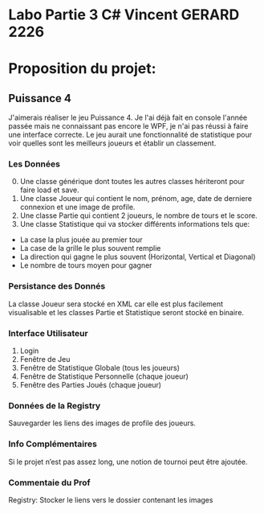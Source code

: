 # Labo Partie 3 C# Vincent GERARD 2226

# Proposition du projet:
## Puissance 4
<p>
J'aimerais réaliser le jeu Puissance 4. Je l'ai déjà fait en console l'année passée mais ne connaissant pas encore le WPF, je n'ai pas réussi à faire une interface correcte. Le jeu aurait une fonctionnalité de statistique pour voir quelles sont les meilleurs joueurs et établir un classement.
</p>


### Les Données
  0. Une classe générique dont toutes les autres classes hériteront pour faire load et save.
  1. Une classe Joueur qui contient le nom, prénom, age, date de derniere connexion et une image de profile.
  2. Une classe Partie qui contient 2 joueurs, le nombre de tours et le score.
  3. Une classe Statistique qui va stocker différents informations tels que:
  * La case la plus jouée au premier tour
  * La case de la grille le plus souvent remplie
  * La direction qui gagne le plus souvent (Horizontal, Vertical et Diagonal)
  * Le nombre de tours moyen pour gagner
  
### Persistance des Donnés
<p> 
La classe Joueur sera stocké en XML car elle est plus facilement visualisable et les classes Partie et Statistique seront stocké en binaire.
</p>

### Interface Utilisateur
1. Login
2. Fenêtre de Jeu
3. Fenêtre de Statistique Globale (tous les joueurs)
4. Fenêtre de Statistique Personnelle (chaque joueur)
5. Fenêtre des Parties Joués (chaque joueur)

### Données de la Registry
<p>
Sauvegarder les liens des images de profile des joueurs.
</p>

### Info Complémentaires
<p>
Si le projet n’est pas assez long, une notion de tournoi peut être ajoutée.
<p/>

### Commentaie du Prof
<p>
Registry: Stocker le liens vers le dossier contenant les images
</p>

